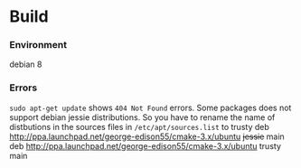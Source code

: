 # Build

### Environment
debian 8

### Errors
`sudo apt-get update` shows `404 Not Found` errors.
Some packages does not support debian jessie distributions.
So you have to rename the name of distbutions in the sources files in `/etc/apt/sources.list` to trusty
deb http://ppa.launchpad.net/george-edison55/cmake-3.x/ubuntu ~~jessie~~ main
deb http://ppa.launchpad.net/george-edison55/cmake-3.x/ubuntu trusty main

